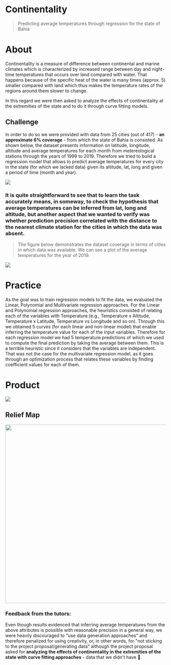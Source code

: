 # Continentality
> Predicting average temperatures through regression for the state of Bahia

# About
Continentality is a measure of difference between continental and marine climates which is characterized by increased range between day and night-time temperatures that occurs over land compared with water. That happens because of the specific heat of the water is many times (approx. 5) smaller compared with land which thus makes the temperature rates of the regions around them slower to change.

In this regard we were then asked to analyze the effects of continentality at the extremities of the state and to do it through curve fitting models.

## Challenge
In order to do so we were provided with data from 25 cities (out of 417) - **an approximate 6% coverage** - from which the state of Bahia is consisted. As shown below, the dataset presents information on latitude, longitude, altitude and average temperatures for each month from metereological stations through the years of 1999 to 2019. Therefore we tried to build a regression model that allows to predict average temperatures for every city in the state (for which we lacked data) given its altitude, lat, long and given a period of time (month and year). 

<p align="">
  <img src="https://i.imgur.com/I0p6V4c.png">
</p>

###  It is quite straightforward to see that to learn the task accurately means, in someway, to check the hypothesis that average temperatures can be inferred from lat, long and altitude, but another aspect that we wanted to verify was whether prediction precision correlated with the distance to the nearest climate station for the cities in which the data was absent. 

> The figure below demonstrates the dataset coverage in terms of cities in which data was available. We can see a plot of the average temperatures for the year of 2019.
<p align="">
  <img src="https://i.imgur.com/V1iEYtB.png">
</p>

# Practice
As the goal was to train regression models to fit the data, we evaluated the Linear, Polynomial and Multivariate regression approaches. For the Linear and Polynomial regression approaches, the heuristics consisted of relating each of the variables with Temperature (e.g., Temperature x Altitude, Temperature x Latitude, Temperature vs Longitude and so on). Through this we obtained 5 curves (for each linear and non-linear model) that enable inferring the temperature value for each of the input variables. Therefore for each regression model we had 5 temperature predictions of which we used to compute the final prediction by taking the average between them. This is a terrible heuristic since it considers that the variables are independent. That was not the case for the multivariate regression model, as it goes through an optimization process that relates these variables by finding coefficient values for each of them.  

# Product

<p align="">
  <img src="https://i.imgur.com/y1KuW9c.png">
</p>

## Relief Map
<p align="Center">
  <img src="https://github.com/FalsoMoralista/Continentality/blob/main/Plots/mapa-relevo-bahia.jpg?raw=true" height="560px">
</p>

### Feedback from the tutors:
Even though results evidenced that inferring average temperatures from the above attributes is possible with reasonable precision in a general way, we were heavily discouraged to "use data generation approaches" and therefore penalized for using creativity, or, in other words, for "not sticking to the project proposal/generating data" although the project proposal asked for **analyzing the effects of continentality in the extremities of the state with curve fitting approaches** - data that we didn't have 🤔.
